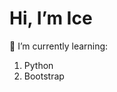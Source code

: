 # Hi, I’m Ice

🌱 I’m currently learning:

  1. Python
  2. Bootstrap


<!---
Ice-Williams-1166858/Ice-Williams-1166858 is a ✨ special ✨ repository because its `README.md` (this file) appears on your GitHub profile.
You can click the Preview link to take a look at your changes.
--->
